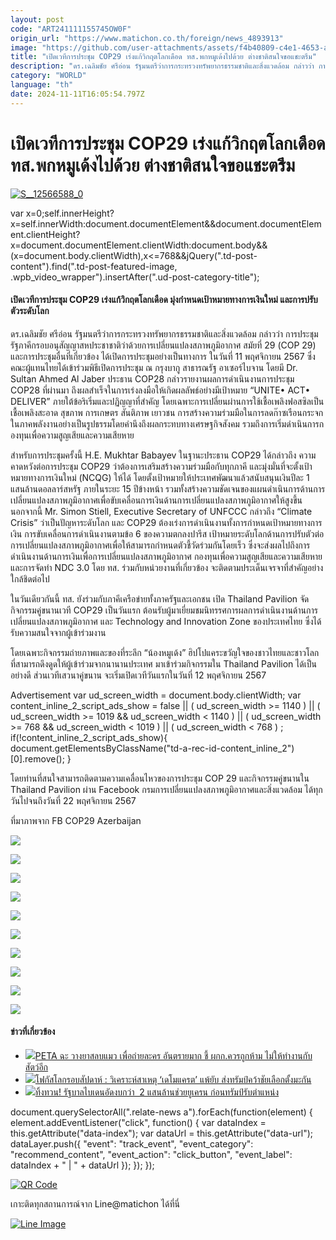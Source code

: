```yaml
---
layout: post
code: "ART241111155745OW0F"
origin_url: "https://www.matichon.co.th/foreign/news_4893913"
image: "https://github.com/user-attachments/assets/f4b40809-c4e1-4653-a913-402302b81169"
title: "เปิดเวทีการประชุม COP29 เร่งแก้วิกฤตโลกเดือด ทส.พกหมูเด้งไปด้วย ต่างชาติสนใจขอแชะตรึม"
description: "ดร.เฉลิมชัย ศรีอ่อน รัฐมนตรีว่าการกระทรวงทรัพยากรธรรมชาติและสิ่งแวดล้อม กล่าวว่า การประชุมรัฐภาคีกรอบอนุสัญญาสหประชาชาติว่าด้วยการเปลี่ยนแปลงสภาพภูมิอากาศ"
category: "WORLD"
language: "th"
date: 2024-11-11T16:05:54.797Z
---
```


# เปิดเวทีการประชุม COP29 เร่งแก้วิกฤตโลกเดือด ทส.พกหมูเด้งไปด้วย ต่างชาติสนใจขอแชะตรึม

[![](https://www.matichon.co.th/wp-content/uploads/2024/11/S__12566588_0-728x485.jpg "S__12566588_0")](https://www.matichon.co.th/wp-content/uploads/2024/11/S__12566588_0.jpg)

var x=0;self.innerHeight?x=self.innerWidth:document.documentElement&&document.documentElement.clientHeight?x=document.documentElement.clientWidth:document.body&&(x=document.body.clientWidth),x<=768&&jQuery(".td-post-content").find(".td-post-featured-image, .wpb\_video\_wrapper").insertAfter(".ud-post-category-title");

#### **เปิดเวทีการประชุม COP29 เร่งแก้วิกฤตโลกเดือด มุ่งกำหนดเป้าหมายทางการเงินใหม่ และการปรับตัวระดับโลก**

ดร.เฉลิมชัย ศรีอ่อน รัฐมนตรีว่าการกระทรวงทรัพยากรธรรมชาติและสิ่งแวดล้อม กล่าวว่า การประชุมรัฐภาคีกรอบอนุสัญญาสหประชาชาติว่าด้วยการเปลี่ยนแปลงสภาพภูมิอากาศ สมัยที่ 29 (COP 29) และการประชุมอื่นที่เกี่ยวข้อง ได้เปิดการประชุมอย่างเป็นทางการ ในวันที่ 11 พฤศจิกายน 2567 ซึ่งคณะผู้แทนไทยได้เข้าร่วมพิธีเปิดการประชุม ณ กรุงบากู สาธารณรัฐ อาเซอร์ไบจาน โดยมี Dr. Sultan Ahmed Al Jaber ประธาน COP28 กล่าวรายงานผลการดำเนินงานการประชุม COP28 ที่ผ่านมา ถึงผลสำเร็จในการเร่งลงมือให้เกิดผลลัพธ์อย่างมีเป้าหมาย “UNITE• ACT• DELIVER” ภายใต้ข้อริเริ่มและปฏิญญาที่สำคัญ โดยเฉพาะการเปลี่ยนผ่านการใช้เชื้อเพลิงฟอสซิลเป็นเชื้อเพลิงสะอาด สุขภาพ การเกษตร สันติภาพ เยาวชน การสร้างความร่วมมือในการลดก๊าซเรือนกระจกในภาคพลังงานอย่างเป็นรูปธรรมโดยคำนึงถึงผลกระทบทางเศรษฐกิจสังคม รวมถึงการเริ่มดำเนินการกองทุนเพื่อความสูญเสียและความเสียหาย

สำหรับการประชุมครั้งนี้ H.E. Mukhtar Babayev ในฐานะประธาน COP29 ได้กล่าวถึง ความคาดหวังต่อการประชุม COP29 ว่าต้องการเสริมสร้างความร่วมมือกับทุกภาคี และมุ่งมั่นที่จะตั้งเป้าหมายทางการเงินใหม่ (NCQG) ให้ได้ โดยตั้งเป้าหมายให้ประเทศพัฒนาแล้วสนับสนุนเงินปีละ 1 แสนล้านดอลลาร์สหรัฐ ภายในระยะ 15 ปีข้างหน้า รวมทั้งสร้างความชัดเจนของแผนดำเนินการด้านการเปลี่ยนแปลงสภาพภูมิอากาศเพื่อขับเคลื่อนการเงินด้านการเปลี่ยนแปลงสภาพภูมิอากาศให้สูงขึ้น นอกจากนี้ Mr. Simon Stiell, Executive Secretary of UNFCCC กล่าวถึง “Climate Crisis” ว่าเป็นปัญหาระดับโลก และ COP29 ต้องเร่งการดำเนินงานทั้งการกำหนดเป้าหมายทางการเงิน การขับเคลื่อนการดำเนินงานตามข้อ 6 ของความตกลงปารีส เป้าหมายระดับโลกด้านการปรับตัวต่อการเปลี่ยนแปลงสภาพภูมิอากาศเพื่อให้สามารถกำหนดตัวชี้วัดร่วมกันโดยเร็ว ซึ่งจะส่งผลไปถึงการดำเนินงานด้านการเงินเพื่อการเปลี่ยนแปลงสภาพภูมิอากาศ กองทุนเพื่อความสูญเสียและความเสียหาย และการจัดทำ NDC 3.0 โดย ทส. ร่วมกับหน่วยงานที่เกี่ยวข้อง จะติดตามประเด็นเจรจาที่สำคัญอย่างใกล้ชิดต่อไป

ในวันเดียวกันนี้ ทส. ยังร่วมกับภาคีเครือข่ายทั้งภาครัฐและเอกชน เปิด Thailand Pavilion จัดกิจกรรมคู่ขนานเวที COP29 เป็นวันแรก ต้อนรับผู้มาเยี่ยมชมนิทรรศการผลการดำเนินงานด้านการเปลี่ยนแปลงสภาพภูมิอากาศ และ Technology and Innovation Zone ของประเทศไทย ซึ่งได้รับความสนใจจากผู้เข้าร่วมงาน

โดยเฉพาะกิจกรรมถ่ายภาพและของที่ระลึก “น้องหมูเด้ง” ฮิปโปแคระขวัญใจของชาวไทยและชาวโลก  
ที่สามารถดึงดูดให้ผู้เข้าร่วมจากนานานประเทศ มาเข้าร่วมกิจกรรมใน Thailand Pavilion ได้เป็นอย่างดี ส่วนเวทีเสวนาคู่ขนาน จะเริ่มเปิดเวทีวันแรกในวันที่ 12 พฤศจิกายน 2567

Advertisement var ud\_screen\_width = document.body.clientWidth; var content\_inline\_2\_script\_ads\_show = false || ( ud\_screen\_width >= 1140 ) || ( ud\_screen\_width >= 1019 && ud\_screen\_width < 1140 ) || ( ud\_screen\_width >= 768 && ud\_screen\_width < 1019 ) || ( ud\_screen\_width < 768 ) ; if(!content\_inline\_2\_script\_ads\_show){ document.getElementsByClassName("td-a-rec-id-content\_inline\_2")\[0\].remove(); }

โดยท่านที่สนใจสามารถติดตามความเคลื่อนไหวของการประชุม COP 29 และกิจกรรมคู่ขนานใน Thailand Pavilion ผ่าน Facebook กรมการเปลี่ยนแปลงสภาพภูมิอากาศและสิ่งแวดล้อม ได้ทุกวันไปจนถึงวันที่ 22 พฤศจิกายน 2567

ที่มาภาพจาก FB COP29 Azerbaijan

![](https://www.matichon.co.th/wp-content/uploads/2024/11/S__12566587_0-1024x683.jpg)

![](https://www.matichon.co.th/wp-content/uploads/2024/11/S__12566576_0-1024x682.jpg)

![](https://www.matichon.co.th/wp-content/uploads/2024/11/S__12566577_0-1024x683.jpg)

![](https://www.matichon.co.th/wp-content/uploads/2024/11/S__12566580_0-1024x682.jpg)

![](https://www.matichon.co.th/wp-content/uploads/2024/11/S__12566590_0-1024x683.jpg)

![](https://www.matichon.co.th/wp-content/uploads/2024/11/S__12566583_0-1024x605.jpg)

![](https://www.matichon.co.th/wp-content/uploads/2024/11/S__12566584_0-1024x683.jpg)

![](https://www.matichon.co.th/wp-content/uploads/2024/11/S__12566589_0-1024x768.jpg)

![](https://www.matichon.co.th/wp-content/uploads/2024/11/S__12566588_0-1024x683.jpg)

![](https://www.matichon.co.th/wp-content/uploads/2024/11/S__12566579_0-1024x682.jpg)

#### ข่าวที่เกี่ยวข้อง

*   [![](https://www.matichon.co.th/wp-content/uploads/2024/11/72402.jpg)PETA ฉะ วางยาสลบแมว เพื่อถ่ายละคร อันตรายมาก ชี้ ผกก.ควรถูกห้าม ไม่ให้ทำงานกับสัตว์อีก](https://www.matichon.co.th/foreign/news_4893689)
*   [![](https://www.matichon.co.th/wp-content/uploads/2024/11/โฟกัสโลก-รูปใหญ่-728.jpg)โฟกัสโลกรอบสัปดาห์ : วิเคราะห์สาเหตุ ‘เดโมแครต’ แพ้ยับ ส่งทรัมป์คว้าชัยเลือกตั้งมะกัน](https://www.matichon.co.th/foreign/indepth/news_4893232)
*   [![](https://www.matichon.co.th/wp-content/uploads/2024/11/zbd.jpg)ทิ้งทวน! รัฐบาลไบเดนอัดงบกว่า  2 แสนล้านช่วยยูเครน ก่อนทรัมป์รับตำแหน่ง](https://www.matichon.co.th/foreign/news_4893219)

document.querySelectorAll(".relate-news a").forEach(function(element) { element.addEventListener("click", function() { var dataIndex = this.getAttribute("data-index"); var dataUrl = this.getAttribute("data-url"); dataLayer.push({ "event": "track\_event", "event\_category": "recommend\_content", "event\_action": "click\_button", "event\_label": dataIndex + " | " + dataUrl }); }); });

[![QR Code](https://www.matichon.co.th/wp-content/uploads/2023/07/wob1371z.jpg)](https://lin.ee/ht0nDxX)

เกาะติดทุกสถานการณ์จาก Line@matichon ได้ที่นี่

[![Line Image](https://www.matichon.co.th/wp-content/uploads/2023/07/th.png)](https://lin.ee/ht0nDxX)